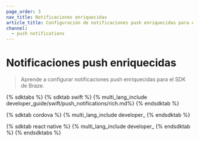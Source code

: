 ```yaml
---
page_order: 3
nav_title: Notificaciones enriquecidas
article_title: Configuración de notificaciones push enriquecidas para el SDK de Braze
channel:
  - push notifications
---
```


# Notificaciones push enriquecidas

> Aprende a configurar notificaciones push enriquecidas para el SDK de Braze.

{% sdktabs %}
{% sdktab swift %}
{% multi_lang_include developer_guide/swift/push_notifications/rich.md%}
{% endsdktab %}

{% sdktab cordova %}
{% multi_lang_include developer_
{% endsdktab %}

{% sdktab react native %}
{% multi_lang_include developer_
{% endsdktab %}
{% endsdktabs %}

